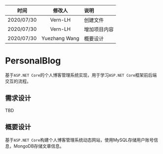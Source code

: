 |时间|修改人|说明|
|:---: |:---:|:--- |
|2020/07/30|Vern-LH|创建文件|
|2020/07/30|Vern-LH|增加项目内容|
|2020/07/30|Yuezhang Wang|概要设计|

# PersonalBlog

基于`ASP.NET Core`的个人博客管理系统实现，用于学习`ASP.NET Core`框架前后端交互的流程。

## 需求设计
TBD

## 概要设计
基于`ASP.NET Core`构建个人博客管理系统动态网站，使用MySQL存储用户账号信息，MongoDB存储文章信息。